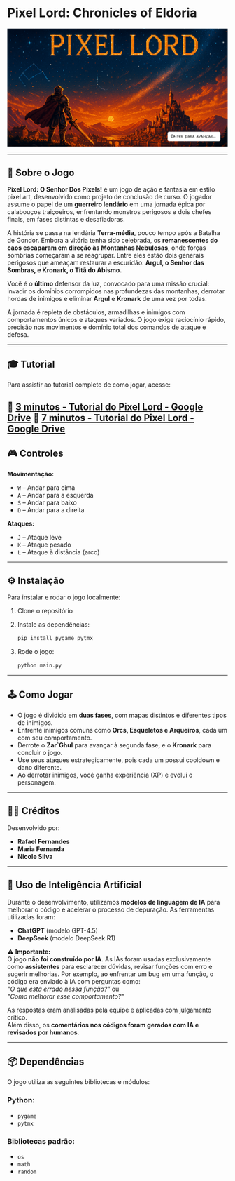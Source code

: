 # **Pixel Lord: Chronicles of Eldoria**

![Imagem do Jogo](assets/creditos.png)

---

## 🧙 Sobre o Jogo

**Pixel Lord: O Senhor Dos Pixels!** é um jogo de ação e fantasia em estilo pixel art, desenvolvido como projeto de conclusão de curso. O jogador assume o papel de um **guerreiro lendário** em uma jornada épica por calabouços traiçoeiros, enfrentando monstros perigosos e dois chefes finais, em fases distintas e desafiadoras.

A história se passa na lendária **Terra-média**, pouco tempo após a Batalha de Gondor. Embora a vitória tenha sido celebrada, os **remanescentes do caos escaparam em direção às Montanhas Nebulosas**, onde forças sombrias começaram a se reagrupar. Entre eles estão dois generais perigosos que ameaçam restaurar a escuridão: **Argul, o Senhor das Sombras, e Kronark, o Titã do Abismo.**

Você é o **último** defensor da luz, convocado para uma missão crucial: invadir os domínios corrompidos nas profundezas das montanhas, derrotar hordas de inimigos e eliminar **Argul** e **Kronark** de uma vez por todas.

A jornada é repleta de obstáculos, armadilhas e inimigos com comportamentos únicos e ataques variados. O jogo exige raciocínio rápido, precisão nos movimentos e domínio total dos comandos de ataque e defesa.

---

## 🎓 Tutorial

Para assistir ao tutorial completo de como jogar, acesse:

🔗 [3 minutos - Tutorial do Pixel Lord - Google Drive](https://drive.google.com/drive/folders/1CkHrf5QHh1DqOyTTFYBoI2Bk0SoMiTbO?usp=drive_link)
🔗 [7 minutos - Tutorial do Pixel Lord - Google Drive](https://drive.google.com/drive/folders/1CkHrf5QHh1DqOyTTFYBoI2Bk0SoMiTbO?usp=drive_link)
---

## 🎮 Controles

**Movimentação:**  
- `W` – Andar para cima  
- `A` – Andar para a esquerda  
- `S` – Andar para baixo  
- `D` – Andar para a direita  

**Ataques:**  
- `J` – Ataque leve  
- `K` – Ataque pesado  
- `L` – Ataque à distância (arco)  

---

## ⚙️ Instalação

Para instalar e rodar o jogo localmente:

1. Clone o repositório 
   

2. Instale as dependências:
   ```bash
   pip install pygame pytmx
   ```

3. Rode o jogo:
   ```bash
   python main.py
   ```

---

## 🕹️ Como Jogar

- O jogo é dividido em **duas fases**, com mapas distintos e diferentes tipos de inimigos.  
- Enfrente inimigos comuns como **Orcs, Esqueletos e Arqueiros**, cada um com seu comportamento.  
- Derrote o **Zar`Ghul** para avançar à segunda fase, e o **Kronark** para concluir o jogo.  
- Use seus ataques estrategicamente, pois cada um possui cooldown e dano diferente.  
- Ao derrotar inimigos, você ganha experiência (XP) e evolui o personagem.

---

## 👨‍💻 Créditos

Desenvolvido por:
- **Rafael Fernandes**
- **Maria Fernanda**
- **Nicole Silva**

---

## 🤖 Uso de Inteligência Artificial

Durante o desenvolvimento, utilizamos **modelos de linguagem de IA** para melhorar o código e acelerar o processo de depuração. As ferramentas utilizadas foram:

- **ChatGPT** (modelo GPT-4.5)
- **DeepSeek** (modelo DeepSeek R1)

⚠️ **Importante:**  
O jogo **não foi construído por IA**. As IAs foram usadas exclusivamente como **assistentes** para esclarecer dúvidas, revisar funções com erro e sugerir melhorias. Por exemplo, ao enfrentar um bug em uma função, o código era enviado à IA com perguntas como:  
_"O que está errado nessa função?"_ ou  
_"Como melhorar esse comportamento?"_  

As respostas eram analisadas pela equipe e aplicadas com julgamento crítico.  
Além disso, os **comentários nos códigos foram gerados com IA e revisados por humanos**.

---

## 📦 Dependências

O jogo utiliza as seguintes bibliotecas e módulos:

### Python:
- `pygame`
- `pytmx`

### Bibliotecas padrão:
- `os`
- `math`
- `random`